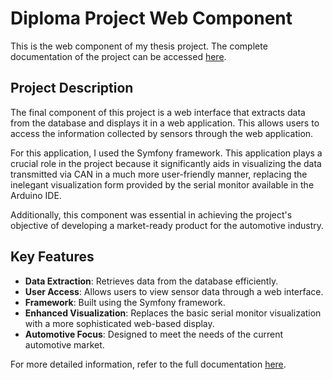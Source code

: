 # Diploma Project Web Component

This is the web component of my thesis project. The complete documentation of the project can be accessed [here](https://drive.google.com/file/d/1jPP__q5RKWWyLzr7Srk6aSsLRF3sOD1q/view?usp=sharing).

## Project Description

The final component of this project is a web interface that extracts data from the database and displays it in a web application. This allows users to access the information collected by sensors through the web application.

For this application, I used the Symfony framework. This application plays a crucial role in the project because it significantly aids in visualizing the data transmitted via CAN in a much more user-friendly manner, replacing the inelegant visualization form provided by the serial monitor available in the Arduino IDE.

Additionally, this component was essential in achieving the project's objective of developing a market-ready product for the automotive industry.

## Key Features

- **Data Extraction**: Retrieves data from the database efficiently.
- **User Access**: Allows users to view sensor data through a web interface.
- **Framework**: Built using the Symfony framework.
- **Enhanced Visualization**: Replaces the basic serial monitor visualization with a more sophisticated web-based display.
- **Automotive Focus**: Designed to meet the needs of the current automotive market.

For more detailed information, refer to the full documentation [here](https://drive.google.com/file/d/1jPP__q5RKWWyLzr7Srk6aSsLRF3sOD1q/view?usp=sharing).
